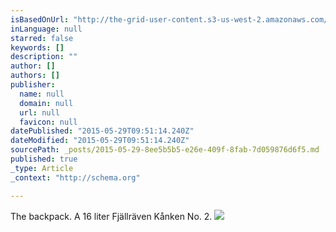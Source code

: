 ```yaml
---
isBasedOnUrl: "http://the-grid-user-content.s3-us-west-2.amazonaws.com/5cf5fadb-6e96-4537-872f-9ee23cf3ea24.jpg"
inLanguage: null
starred: false
keywords: []
description: ""
author: []
authors: []
publisher:
  name: null
  domain: null
  url: null
  favicon: null
datePublished: "2015-05-29T09:51:14.240Z"
dateModified: "2015-05-29T09:51:14.240Z"
sourcePath: _posts/2015-05-29-8ee5b5b5-e26e-409f-8fab-7d059876d6f5.md
published: true
_type: Article
_context: "http://schema.org"

---
```

The backpack. A 16 liter Fjällräven Kånken No. 2\. ![](http://the-grid-user-content.s3-us-west-2.amazonaws.com/5cf5fadb-6e96-4537-872f-9ee23cf3ea24.jpg)